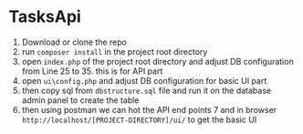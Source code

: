 # TasksApi
1. Download or clone the repo
2. run `composer install` in the project root directory
3. open `index.php` of the project root directory and adjust DB configuration from Line 25 to 35. this is for API part
4. open `ui\config.php` and adjust DB configuration for basic UI part
5. then copy sql from `dbstructure.sql` file and run it on the database admin panel to create the table
6. then using postman we can hot the API end points
7 and in browser `http://localhost/[PROJECT-DIRECTORY]/ui/` to get the basic UI
